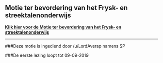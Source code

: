## Motie ter bevordering van het Frysk- en streektalenonderwijs 
 
**[Klik hier voor de Motie ter bevordering van het Frysk- en streektalenonderwijs](https://www.dropbox.com/s/aqoex564vgbyfqp/Motie%20ter%20bevordering%20van%20het%20frysk-%20en%20streektalenonderwijs.docx?dl=0)**

---

###Deze motie is ingediend door /u/LordAverap namens SP

###De eerste lezing loopt tot 09-09-2019